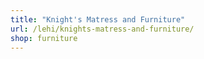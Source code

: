 ```yaml
---
title: "Knight's Matress and Furniture"
url: /lehi/knights-matress-and-furniture/
shop: furniture
---
```


